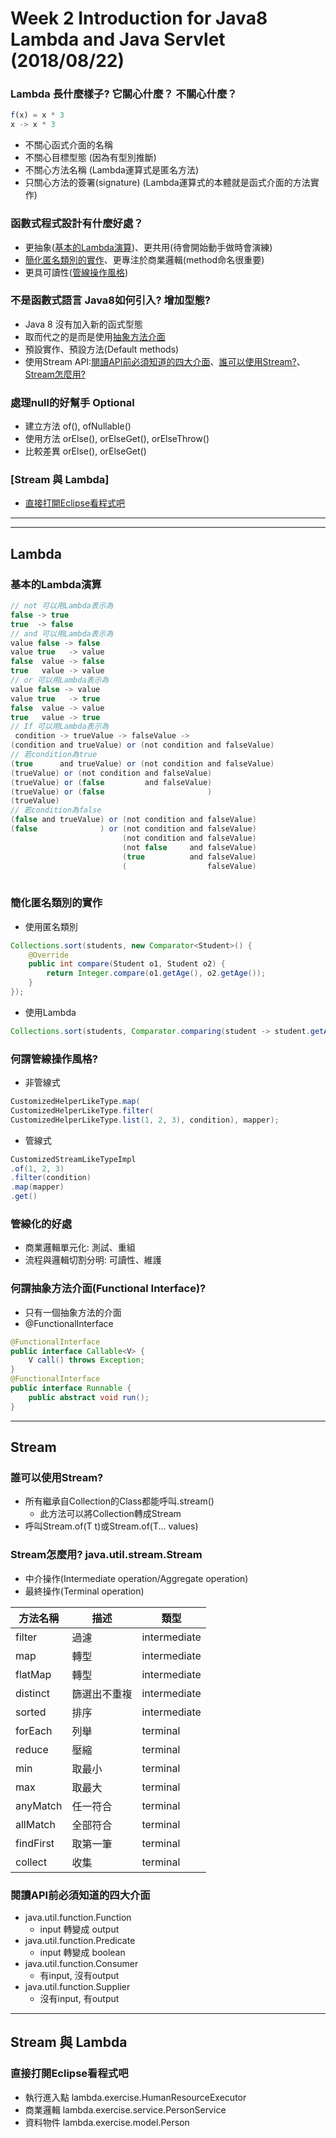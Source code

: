 # Week 2 Introduction for Java8 Lambda and Java Servlet (2018/08/22)

### Lambda 長什麼樣子? 它關心什麼？ 不關心什麼？
```javascript
f(x) = x * 3
x -> x * 3
```
- 不關心函式介面的名稱
- 不關心目標型態 (因為有型別推斷)
- 不關心方法名稱 (Lambda運算式是匿名方法)
- 只關心方法的簽署(signature) (Lambda運算式的本體就是函式介面的方法實作)

### 函數式程式設計有什麼好處？
- 更抽象([基本的Lambda演算](#基本的lambda演算))、更共用(待會開始動手做時會演練)
- [簡化匿名類別的實作](#簡化匿名類別的實作)、更專注於商業邏輯(method命名很重要) 
- 更具可讀性([管線操作風格](#何謂管線操作風格))

### 不是函數式語言 Java8如何引入? 增加型態? 
- Java 8 沒有加入新的函式型態
- 取而代之的是而是使用[抽象方法介面](#何謂抽象方法介面functional-interface)
- 預設實作、預設方法(Default methods)
- 使用Stream API:[閱讀API前必須知道的四大介面](#閱讀api前必須知道的四大介面)、[誰可以使用Stream?](#誰可以使用stream)、[Stream怎麼用?](stream怎麼用-java.util.stream.stream)


### 處理null的好幫手 Optional
 - 建立方法 of(), ofNullable()
 - 使用方法 orElse(), orElseGet(), orElseThrow()
 - 比較差異 orElse(), orElseGet()
 
### [Stream 與 Lambda]
 - [直接打開Eclipse看程式吧](#直接打開eclipse看程式吧)
* * *
* * *

## Lambda
### 基本的Lambda演算
```java
// not 可以用Lambda表示為
false -> true
true  -> false
// and 可以用Lambda表示為
value false -> false
value true   -> value
false  value -> false
true   value -> value
// or 可以用Lambda表示為
value false -> value
value true   -> true
false  value -> value
true   value -> true
// If 可以用Lambda表示為
 condition -> trueValue -> falseValue -> 
(condition and trueValue) or (not condition and falseValue)
// 若condition為true
(true      and trueValue) or (not condition and falseValue)
(trueValue) or (not condition and falseValue)
(trueValue) or (false         and falseValue)
(trueValue) or (false                       )
(trueValue)
// 若condition為false
(false and trueValue) or (not condition and falseValue)
(false              ) or (not condition and falseValue)
                         (not condition and falseValue)
                         (not false     and falseValue)
                         (true          and falseValue)
                         (                  falseValue)
 
```

### 簡化匿名類別的實作
-  使用匿名類別
```java
Collections.sort(students, new Comparator<Student>() {
	@Override
	public int compare(Student o1, Student o2) {
		return Integer.compare(o1.getAge(), o2.getAge());
	}
});
```
- 使用Lambda
```java
Collections.sort(students, Comparator.comparing(student -> student.getAge()));
```




### 何謂管線操作風格?
- 非管線式
```java
CustomizedHelperLikeType.map(
CustomizedHelperLikeType.filter(
CustomizedHelperLikeType.list(1, 2, 3), condition), mapper);
```
- 管線式
```java
CustomizedStreamLikeTypeImpl
.of(1, 2, 3)
.filter(condition)
.map(mapper)
.get()
```
### 管線化的好處
- 商業邏輯單元化: 測試、重組
- 流程與邏輯切割分明: 可讀性、維護

### 何謂抽象方法介面(Functional Interface)?
- 只有一個抽象方法的介面
- @FunctionalInterface
```java
@FunctionalInterface
public interface Callable<V> {
    V call() throws Exception;
}
@FunctionalInterface
public interface Runnable {
    public abstract void run();
}
```
* * *

## Stream
### 誰可以使用Stream?
- 所有繼承自Collection的Class都能呼叫.stream()
    - 此方法可以將Collection<E>轉成Stream<E>
- 呼叫Stream.of(T t)或Stream.of(T... values)



### Stream怎麼用? java.util.stream.Stream
- 中介操作(Intermediate operation/Aggregate operation)
- 最終操作(Terminal operation)

| 方法名稱  | 描述         | 類型         |
|-----------|--------------|--------------|
| filter    | 過濾         | intermediate |
| map       | 轉型         | intermediate |
| flatMap   | 轉型         | intermediate |
| distinct  | 篩選出不重複 | intermediate |
| sorted    | 排序         | intermediate |
| forEach   | 列舉         | terminal     |
| reduce    | 壓縮         | terminal     |
| min       | 取最小       | terminal     |
| max       | 取最大       | terminal     |
| anyMatch  | 任一符合     | terminal     |
| allMatch  | 全部符合     | terminal     |
| findFirst | 取第一筆     | terminal     |
| collect   | 收集         | terminal     |



### 閱讀API前必須知道的四大介面
- java.util.function.Function
  - input 轉變成 output
- java.util.function.Predicate
  - input 轉變成 boolean
- java.util.function.Consumer
  - 有input, 沒有output
- java.util.function.Supplier
  - 沒有input, 有output

* * *
## Stream 與 Lambda

### 直接打開Eclipse看程式吧 
- 執行進入點 lambda.exercise.HumanResourceExecutor
- 商業邏輯   lambda.exercise.service.PersonService
- 資料物件   lambda.exercise.model.Person
